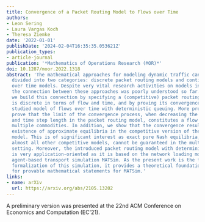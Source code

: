 ```yaml
---
title: Convergence of a Packet Routing Model to Flows over Time
authors:
- Leon Sering
- Laura Vargas Koch
- Theresa Ziemke
date: '2022-01-01'
publishDate: '2024-02-04T16:35:35.053621Z'
publication_types:
- article-journal
publication: '*Mathematics of Operations Research (MOR)*'
doi: 10.1287/moor.2022.1318
abstract: 'The mathematical approaches for modeling dynamic traffic can roughly be
  divided into two categories: discrete packet routing models and continuous flow
  over time models. Despite very vital research activities on models in both categories,
  the connection between these approaches was poorly understood so far. In this work
  we build this connection by specifying a (competitive) packet routing model, which
  is discrete in terms of flow and time, and by proving its convergence to the intensively
  studied model of flows over time with deterministic queuing. More precisely, we
  prove that the limit of the convergence process, when decreasing the packet size
  and time step length in the packet routing model, constitutes a flow over time with
  multiple commodities. In addition, we show that the convergence result implies the
  existence of approximate equilibria in the competitive version of the packet routing
  model. This is of significant interest as exact pure Nash equilibria, similar to
  almost all other competitive models, cannot be guaranteed in the multi-commodity
  setting. Moreover, the introduced packet routing model with deterministic queuing
  is very application-oriented as it is based on the network loading module of the
  agent-based transport simulation MATSim. As the present work is the first mathematical
  formalization of this simulation, it provides a theoretical foundation and an environment
  for provable mathematical statements for MATSim.'
links:
- name: arXiv
  url: https://arxiv.org/abs/2105.13202
---
```

 A preliminary version was presented at the 22nd ACM Conference on Economics and Computation (EC'21).
